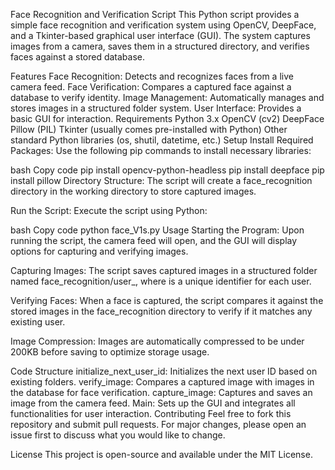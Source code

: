 Face Recognition and Verification Script
This Python script provides a simple face recognition and verification system using OpenCV, DeepFace, and a Tkinter-based graphical user interface (GUI). The system captures images from a camera, saves them in a structured directory, and verifies faces against a stored database.

Features
Face Recognition: Detects and recognizes faces from a live camera feed.
Face Verification: Compares a captured face against a database to verify identity.
Image Management: Automatically manages and stores images in a structured folder system.
User Interface: Provides a basic GUI for interaction.
Requirements
Python 3.x
OpenCV (cv2)
DeepFace
Pillow (PIL)
Tkinter (usually comes pre-installed with Python)
Other standard Python libraries (os, shutil, datetime, etc.)
Setup
Install Required Packages: Use the following pip commands to install necessary libraries:

bash
Copy code
pip install opencv-python-headless
pip install deepface
pip install pillow
Directory Structure: The script will create a face_recognition directory in the working directory to store captured images.

Run the Script: Execute the script using Python:

bash
Copy code
python face_V1s.py
Usage
Starting the Program: Upon running the script, the camera feed will open, and the GUI will display options for capturing and verifying images.

Capturing Images: The script saves captured images in a structured folder named face_recognition/user_<ID>, where <ID> is a unique identifier for each user.

Verifying Faces: When a face is captured, the script compares it against the stored images in the face_recognition directory to verify if it matches any existing user.

Image Compression: Images are automatically compressed to be under 200KB before saving to optimize storage usage.

Code Structure
initialize_next_user_id: Initializes the next user ID based on existing folders.
verify_image: Compares a captured image with images in the database for face verification.
capture_image: Captures and saves an image from the camera feed.
Main: Sets up the GUI and integrates all functionalities for user interaction.
Contributing
Feel free to fork this repository and submit pull requests. For major changes, please open an issue first to discuss what you would like to change.

License
This project is open-source and available under the MIT License.